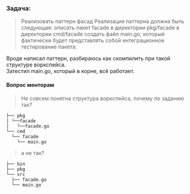 ### Задача:
> Реализовать паттерн фасад
>Реализация паттерна должна быть следующая: 
>описать пакет facade в директории pkg/facade в директории cmd/facade создать файл main.go, 
>который фактически будет представлять собой интеграционное тестирование пакета.

Вроде написал паттерн, разбираюсь как скомпилить при такой структуре воркспейса.  
Затестил main.go, который в корне, всё работает.  
#### Вопрос менторам  
> Не совсем понятна структура воркспейса, почему по заданию так?
```
├── pkg
| └──facade
|   └──facade.go
└── cmd
  └── facade
    └── main.go
```  
> а не так?
```
├── bin
├── pkg
└── src
  ├── facade.go
  └── main.go
```
